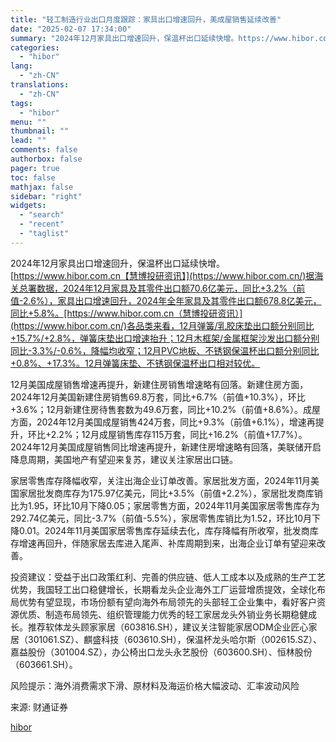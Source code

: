 ```yaml
---
title: "轻工制造行业出口月度跟踪：家具出口增速回升，美成屋销售延续改善"
date: "2025-02-07 17:34:00"
summary: "2024年12月家具出口增速回升，保温杯出口延续快增。https://www.hibor.co..."
categories:
  - "hibor"
lang:
  - "zh-CN"
translations:
  - "zh-CN"
tags:
  - "hibor"
menu: ""
thumbnail: ""
lead: ""
comments: false
authorbox: false
pager: true
toc: false
mathjax: false
sidebar: "right"
widgets:
  - "search"
  - "recent"
  - "taglist"
---
```


2024年12月家具出口增速回升，保温杯出口延续快增。[https://www.hibor.com.cn【慧博投研资讯】](https://www.hibor.com.cn/)据海关总署数据，2024年12月家具及其零件出口额70.6亿美元，同比+3.2%（前值-2.6%），家具出口增速回升，2024年全年家具及其零件出口额678.8亿美元，同比+5.8%。[https://www.hibor.com.cn（慧博投研资讯）](https://www.hibor.com.cn/)各品类来看，12月弹簧/乳胶床垫出口额分别同比+15.7%/+2.8%，弹簧床垫出口增速抬升；12月木框架/金属框架沙发出口额分别同比-3.3%/-0.6%，降幅均收窄；12月PVC地板、不锈钢保温杯出口额分别同比+0.8%、+17.3%。12月弹簧床垫、不锈钢保温杯出口相对较优。

12月美国成屋销售增速再提升，新建住房销售增速略有回落。新建住房方面，2024年12月美国新建住房销售69.8万套，同比+6.7%（前值+10.3%），环比+3.6%；12月新建住房待售套数为49.6万套，同比+10.2%（前值+8.6%）。成屋方面，2024年12月美国成屋销售424万套，同比+9.3%（前值+6.1%），增速再提升，环比+2.2%；12月成屋销售库存115万套，同比+16.2%（前值+17.7%）。2024年12月美国成屋销售同比增速再提升，新建住房增速略有回落，美联储开启降息周期，美国地产有望迎来复苏，建议关注家居出口链。

家居零售库存降幅收窄，关注出海企业订单改善。家居批发方面，2024年11月美国家居批发商库存为175.97亿美元，同比+3.5%（前值+2.2%），家居批发商库销比为1.95，环比10月下降0.05；家居零售方面，2024年11月美国家居零售库存为292.74亿美元，同比-3.7%（前值-5.5%），家居零售库销比为1.52，环比10月下降0.01。2024年11月美国家居零售库存延续去化，库存降幅有所收窄，批发商库存增速再回升，伴随家居去库进入尾声、补库周期到来，出海企业订单有望迎来改善。

投资建议：受益于出口政策红利、完善的供应链、低人工成本以及成熟的生产工艺优势，我国轻工出口稳健增长，长期看龙头企业海外工厂运营增质提效，全球化布局优势有望显现，市场份额有望向海外布局领先的头部轻工企业集中，看好客户资源优质、制造布局领先、组织管理能力优秀的轻工家居龙头外销业务长期稳健成长。推荐软体龙头顾家家居（603816.SH），建议关注智能家居ODM企业匠心家居（301061.SZ）、麒盛科技（603610.SH），保温杯龙头哈尔斯（002615.SZ）、嘉益股份（301004.SZ），办公椅出口龙头永艺股份（603600.SH）、恒林股份（603661.SH）。

风险提示：海外消费需求下滑、原材料及海运价格大幅波动、汇率波动风险

来源: 财通证券

[hibor](https://www.hibor.com.cn/data/816e8e3af8bb888e001d3360873761fc.html)
